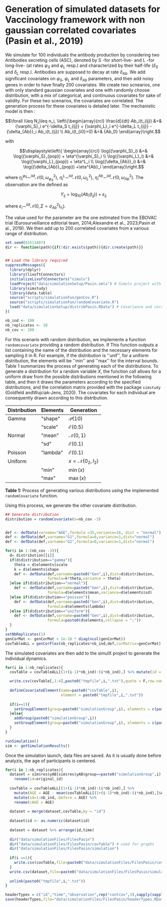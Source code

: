 # Generation of simulated datasets for Vaccinology framework with non gaussian correlated covariates (Pasin et al., 2019)

We simulate for 100 individuals the antibody production by considering two Antibodies secreting cells (ASC), denoted by S -for short-live- and L -for long-live- (at rates $\varphi_S$ and $\varphi_L$ resp.) and characterized by their half-life ($\delta_S$ and $\delta_L$ resp.). Antibodies are supposed to decay at rate $\delta_{Ab}$. We add significant covariates on $\varphi_S$, $\varphi_L$ and $\delta_{Ab}$ parameters, and then add noisy genes in order to have finally 200 covariates. We create two scnearios, one with only standard gaussian covariates and one with randomly choose distribution, with a mix of categorical, and continuous covariates for sake of validity. For these two scenarios, the covariates are correlated. The generation process for these covariates is detailed later. The mechanistic model is then : 
```math
\forall i\leq N,j\leq n_i,   \left\{\begin{array}{rcl}
    \frac{d}{dt} Ab_i(t_{ij}) &=& {\varphi_S}_i e^{-\delta_S t_{ij}} + {\varphi_L}_i e^{-\delta_L t_{ij}} - {\delta_{Ab}}_i Ab_i(t_{ij}) \\
    Ab_i(t_{i0}=0) &=& {Ab_0}
\end{array}\right.
```
with 
```math
\displaystyle\left\{
\begin{array}{rcl}
         \log({\varphi_S}_i) &=& \log({\varphi_S}_{pop}) + \eta^{\varphi_S}_i \\
         \log({\varphi_L}_i) &=& \log({\varphi_L}_{pop})  + \eta^L_i \\
         \log({\delta_{Ab}}_i) &=& \log({\delta_{Ab}}_{pop})   +\eta^{Ab}_i
    \end{array}\right.
```
where $\eta_i^{\varphi_S}\sim^{iid}\mathcal{N}(0,\omega^2_{\varphi_S})$, $\eta^L_i\sim^{iid}\mathcal{N}(0,\omega_L^2)$, $\eta_i^{Ab}\sim^{iid}\mathcal N(0,\omega^2_{Ab})$. The observation are the defined as 
```math
Y_{ij} = \log_{10}(Ab_i(t_{ij}))+\varepsilon_{ij}
```
where $\varepsilon_i\sim^{iid}\mathcal N(0,\Sigma=\sigma^2_{Ab}I_{n_i})$.

The value used for the parameter are the one estimated from the EBOVAC trial (Eurosurveillance editorial team, 2014;Alexandre et al., 2023;Pasin et al., 2019). We then add up to 200 correlated covariates from a various range of distribution.


```r
set.seed(81511807)
dir <- function(path){if(!dir.exists(path)){dir.create(path)}}


## Load the library required 
suppressMessages({
  library(dplyr)
  library(lixoftConnectors)
  initializeLixoftConnectors("simulx")
  loadProject("data/simulationSetup/Pasin.smlx") # Simulx project with mechanistic model and parameters value 
  library(simstudy)
  library(data.table)
  source("scripts/simulationFun/genCov.R") 
  source("scripts/simulationFun/randomCovariate.R")
  load("data/simulationSetup/distribPasin.RData") # Covariance and correlation matrix based on real-data from Prevac-up clinical trial 
})

nb_ind <- 100
nb_replicates <- 10
nb_cov <- 200

```

For this scenario  with random distribution, we implemente a function ``randomcovariate`` providing a random distribution. If  This function outputs a list containing the name of the distribution and the necessary elements for sampling it in R. For example, if the distribution is ''unif'', for a uniform distribution, the elements will be ''min'' and ''max'' for the interval bounds. Table 1 summarizes the process of generating each of the distributions. To generate a distribution for a random variable $X$, the function call allows for a uniform draw from the possible distributions mentioned in the following table, and then it draws the parameters according to the specified distributions, and the correlation matrix provided with the package ``simstudy`` (Goldfeld andWujciak-Jens, 2020). The covariates for each individual are consequently drawn according to this distribution.
    
| Distribution | Elements    | Generation                   |
|--------------|-------------|------------------------------|
| Gamma        | "shape"     | $\mathcal{P}(10)$            |
|              | "scale"     | $\mathcal{E}(0.5)$           |
| Normal       | "mean"      | $\mathcal{N}(0,1)$           |
|              | "sd"        | $\mathcal{E}(0.1)$           |
| Poisson      | "lambda"    | $\mathcal{E}(0.1)$           |
| Uniform      |             | $x = \mathcal{N}(0_2, I_2)$  |
|              | "min"       | $\min(x)$                    |
|              | "max"       | $\max(x)$                    |

**Table 1:** Process of generating various distributions using the implemented `randomCovariate` function.

Using this process, we generate the other covariate distribution. 

```r
## Generate distribution 
distribution = randomCovariate(n=nb_cov -3)


def <- defData(varname="AGE",formula =35,variance=16, dist = "normal")
def <- defData(def,varname="G1",formula=0,variance=1,dist="normal")
def <- defData(def,varname="G2",formula=0,variance=1,dist="normal")

for(i in 1:(nb_cov -3)){
  d= distribution[[i]]
  if(d$distribution=="gamma"){
    theta = d$elements$scale
    k = d$elements$shape
    def <- defData(def,varname=paste0("Gen",i),dist=d$distribution,
                   formula=k*theta,variance = theta)
  }else if(d$distribution=="normal"){
    def <- defData(def,varname=paste0("Gen",i),dist=d$distribution,
                   formula=d$elements$mean,variance=d$elements$sd)
  }else if(d$distribution=="poisson"){
    def <- defData(def,varname=paste0("Gen",i),dist=d$distribution,
                   formula=d$elements$lambda)
  }else if(d$distribution=="uniform"){
    def <- defData(def,varname=paste0("Gen",i),dist=d$distribution,
                   formula=paste0(d$elements,collapse = ";"))
  }
}
setNbReplicates(1)
genCorMat <- genCorMat + 1e-10 * diag(ncol(genCorMat))
covTableALL = genCorFlex(nb_replicates*nb_ind,def,corMatrix=genCorMat)
``` 

The simulated covariates are then add to the simulX project to generate the individual dynamics. 

```r
for(i in 1:nb_replicates){
  covTable = covTableALL[(1+(i-1)*nb_ind):(i*nb_ind),] %>% mutate(id = (id-1)%%nb_ind+1)

  write.csv(covTable[,1:4],paste0("tmpfile",i,".txt"),quote = F,row.names = F)
  
  defineCovariateElement(name=paste0("covTable",i),
                         element = paste0("tmpfile",i,".txt"))
  
  if(i==1){
    setGroupElement(group=paste0("simulationGroup",i), elements = c(paste0("covTable",i)))
  }else{
    addGroup(paste0("simulationGroup",i))
    setGroupElement(group=paste0("simulationGroup",i), elements = c(paste0("covTable",i)))
  }
}

runSimulation()
sim <- getSimulationResults()
```


Once the simulation launch, data files are saved. As it is usually done before analyzis, the age of participants is centered.

```r
for(i in 1:nb_replicates){
  dataset = sim$res$yAB[sim$res$yAB$group==paste0("simulationGroup",i),c("original_id","time","yAB")] %>%
    rename(id=original_id)
  
  covTable = covTableALL[(1+(i-1)*nb_ind):(i*nb_ind),] %>% 
    mutate(AGE = AGE - mean(covTableALL[(1+(i-1)*nb_ind):(i*nb_ind),]$AGE)) %>%
    mutate(id=1:nb_ind,.before = AGE) %>%
    rename(cAGE = AGE)
  
  dataset = merge(dataset,covTable,by = "id")
  
  dataset$id <- as.numeric(dataset$id)
  
  dataset = dataset %>% arrange(id,time)
  
  dir("data/simulationFiles/FilesPasin")
  dir("data/simulationFiles/FilesPasin/covTable") # used for graphs 
  dir("data/simulationFiles/FilesPasin/simulation")
  
  if(i ==1){
    write.csv(covTable,file=paste0("data/simulationFiles/FilesPasin/covTable/covTable_",i,".txt"),quote = F,row.names = F)
  }
  write.csv(dataset,file=paste0("data/simulationFiles/FilesPasin/simulation/simulation_",i,".txt"),quote = F,row.names = F)
  
  unlink(paste0("tmpfile",i,".txt"))
}

headerTypes = c("id","time","observation",rep("contcov",3),sapply(sapply(distribution,FUN=function(x){x$distribution})=="poisson",FUN=function(x){if(x){"catcov"}else{"contcov"}}))
save(headerTypes,file="data/simulationFiles/FilesPasin/headerTypes.RData")
```
